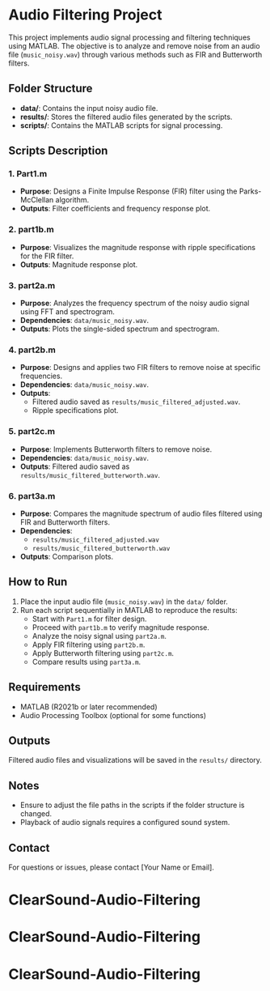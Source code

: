 # Audio Filtering Project

This project implements audio signal processing and filtering techniques using MATLAB. The objective is to analyze and remove noise from an audio file (`music_noisy.wav`) through various methods such as FIR and Butterworth filters.

## Folder Structure

- **data/**: Contains the input noisy audio file.
- **results/**: Stores the filtered audio files generated by the scripts.
- **scripts/**: Contains the MATLAB scripts for signal processing.

## Scripts Description

### 1. Part1.m
- **Purpose**: Designs a Finite Impulse Response (FIR) filter using the Parks-McClellan algorithm.
- **Outputs**: Filter coefficients and frequency response plot.

### 2. part1b.m
- **Purpose**: Visualizes the magnitude response with ripple specifications for the FIR filter.
- **Outputs**: Magnitude response plot.

### 3. part2a.m
- **Purpose**: Analyzes the frequency spectrum of the noisy audio signal using FFT and spectrogram.
- **Dependencies**: `data/music_noisy.wav`.
- **Outputs**: Plots the single-sided spectrum and spectrogram.

### 4. part2b.m
- **Purpose**: Designs and applies two FIR filters to remove noise at specific frequencies.
- **Dependencies**: `data/music_noisy.wav`.
- **Outputs**: 
  - Filtered audio saved as `results/music_filtered_adjusted.wav`.
  - Ripple specifications plot.

### 5. part2c.m
- **Purpose**: Implements Butterworth filters to remove noise.
- **Dependencies**: `data/music_noisy.wav`.
- **Outputs**: Filtered audio saved as `results/music_filtered_butterworth.wav`.

### 6. part3a.m
- **Purpose**: Compares the magnitude spectrum of audio files filtered using FIR and Butterworth filters.
- **Dependencies**: 
  - `results/music_filtered_adjusted.wav`
  - `results/music_filtered_butterworth.wav`
- **Outputs**: Comparison plots.

## How to Run

1. Place the input audio file (`music_noisy.wav`) in the `data/` folder.
2. Run each script sequentially in MATLAB to reproduce the results:
   - Start with `Part1.m` for filter design.
   - Proceed with `part1b.m` to verify magnitude response.
   - Analyze the noisy signal using `part2a.m`.
   - Apply FIR filtering using `part2b.m`.
   - Apply Butterworth filtering using `part2c.m`.
   - Compare results using `part3a.m`.

## Requirements

- MATLAB (R2021b or later recommended)
- Audio Processing Toolbox (optional for some functions)

## Outputs

Filtered audio files and visualizations will be saved in the `results/` directory.

## Notes

- Ensure to adjust the file paths in the scripts if the folder structure is changed.
- Playback of audio signals requires a configured sound system.

## Contact

For questions or issues, please contact [Your Name or Email].
# ClearSound-Audio-Filtering
# ClearSound-Audio-Filtering
# ClearSound-Audio-Filtering
